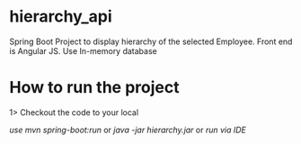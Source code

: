 # hierarchy_api

Spring Boot Project to display hierarchy of the selected Employee. Front end is Angular JS. Use In-memory database

<h1>How to run the project</h1>


1> Checkout the code to your local

<i>use mvn spring-boot:run</i> or
<i>java -jar hierarchy.jar</i> or 
<i>run via IDE</i>





